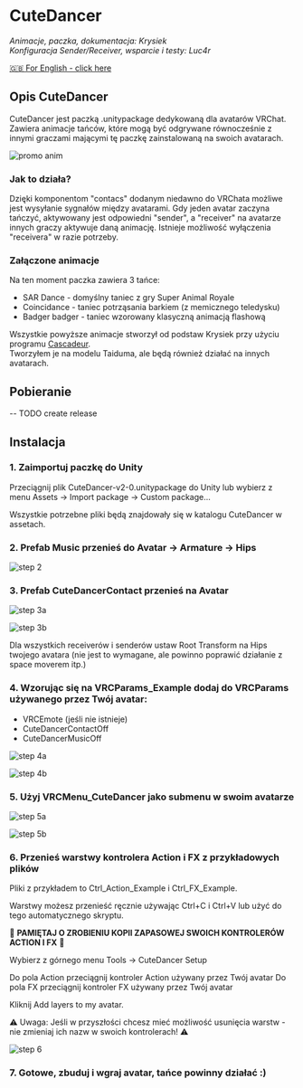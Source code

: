 # CuteDancer

_Animacje, paczka, dokumentacja: Krysiek  
Konfiguracja Sender/Receiver, wsparcie i testy: Luc4r_

[🇬🇧 For English - click here](/docs/README.md)

## Opis CuteDancer

CuteDancer jest paczką .unitypackage dedykowaną dla avatarów VRChat. Zawiera animacje tańców, które mogą być odgrywane równocześnie z innymi graczami mającymi tę paczkę zainstalowaną na swoich avatarach.

![promo anim](/docs/images/cutedancer.gif)

### Jak to działa?

Dzięki komponentom "contacs" dodanym niedawno do VRChata możliwe jest wysyłanie sygnałów między avatarami. Gdy jeden avatar zaczyna tańczyć, aktywowany jest odpowiedni "sender", a "receiver" na avatarze innych graczy aktywuje daną animację. Istnieje możliwość wyłączenia "receivera" w razie potrzeby.

### Załączone animacje

Na ten moment paczka zawiera 3 tańce:
- SAR Dance - domyślny taniec z gry Super Animal Royale
- Coincidance - taniec potrząsania barkiem (z memicznego teledysku)
- Badger badger - taniec wzorowany klasyczną animacją flashową

Wszystkie powyższe animacje stworzył od podstaw Krysiek przy użyciu programu [Cascadeur](https://cascadeur.com/).  
Tworzyłem je na modelu Taiduma, ale będą również działać na innych avatarach.

## Pobieranie

-- TODO create release

## Instalacja

### 1. Zaimportuj paczkę do Unity

Przeciągnij plik CuteDancer-v2-0.unitypackage do Unity lub wybierz z menu Assets -> Import package -> Custom package...

Wszystkie potrzebne pliki będą znajdowały się w katalogu CuteDancer w assetach.

### 2. Prefab Music przenieś do Avatar -> Armature -> Hips

![step 2](/docs/images/step2.png)

### 3. Prefab CuteDancerContact przenieś na Avatar

![step 3a](/docs/images/step3a.png)

![step 3b](/docs/images/step3b.png)

Dla wszystkich receiverów i senderów ustaw Root Transform na Hips twojego avatara (nie jest to wymagane, ale powinno poprawić działanie z space moverem itp.)

### 4. Wzorując się na VRCParams_Example dodaj do VRCParams używanego przez Twój avatar:

- VRCEmote (jeśli nie istnieje)
- CuteDancerContactOff
- CuteDancerMusicOff

![step 4a](/docs/images/step4a.png)

![step 4b](/docs/images/step4b.png)

### 5. Użyj VRCMenu_CuteDancer jako submenu w swoim avatarze

![step 5a](/docs/images/step5a.png)

![step 5b](/docs/images/step5b.png)

### 6. Przenieś warstwy kontrolera Action i FX z przykładowych plików


Pliki z przykładem to Ctrl_Action_Example i Ctrl_FX_Example.

Warstwy możesz przenieść ręcznie używając Ctrl+C i Ctrl+V lub użyć do tego automatycznego skryptu.

🛑 **PAMIĘTAJ O ZROBIENIU KOPII ZAPASOWEJ SWOICH KONTROLERÓW ACTION I FX** 🛑

Wybierz z górnego menu Tools -> CuteDancer Setup

Do pola Action przeciągnij kontroler Action używany przez Twój avatar
Do pola FX przeciągnij kontroler FX używany przez Twój avatar

Kliknij Add layers to my avatar.

⚠️ Uwaga: Jeśli w przyszłości chcesz mieć możliwość usunięcia warstw - nie zmieniaj ich nazw w swoich kontrolerach! ⚠️

![step 6](/docs/images/step6.png)

### 7. Gotowe, zbuduj i wgraj avatar, tańce powinny działać :)
